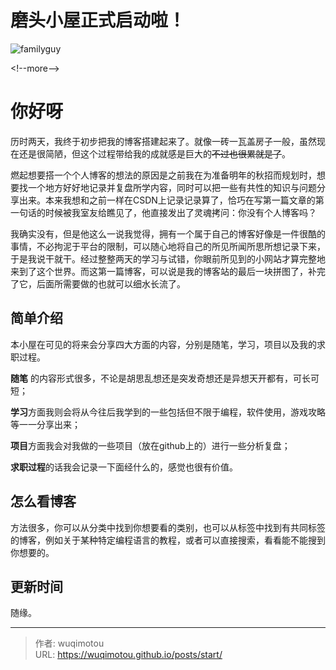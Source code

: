 # 磨头小屋正式启动啦！


![familyguy](https://s21.ax1x.com/2024/03/05/pFD6WCj.png)

&lt;!--more--&gt;

# 你好呀



历时两天，我终于初步把我的博客搭建起来了。就像一砖一瓦盖房子一般，虽然现在还是很简陋，但这个过程带给我的成就感是巨大的~~不过也很累就是了~~。

燃起想要搭一个个人博客的想法的原因是之前我在为准备明年的秋招而规划时，想要找一个地方好好地记录并复盘所学内容，同时可以把一些有共性的知识与问题分享出来。本来我想和之前一样在CSDN上记录记录算了，恰巧在写第一篇文章的第一句话的时候被我室友给瞧见了，他直接发出了灵魂拷问：你没有个人博客吗？

我确实没有，但是他这么一说我觉得，拥有一个属于自己的博客好像是一件很酷的事情，不必拘泥于平台的限制，可以随心地将自己的所见所闻所思所想记录下来，于是我说干就干。经过整整两天的学习与试错，你眼前所见到的小网站才算完整地来到了这个世界。而这第一篇博客，可以说是我的博客站的最后一块拼图了，补完了它，后面所需要做的也就可以细水长流了。

## 简单介绍

本小屋在可见的将来会分享四大方面的内容，分别是随笔，学习，项目以及我的求职过程。

**随笔** 的内容形式很多，不论是胡思乱想还是突发奇想还是异想天开都有，可长可短；

**学习**方面我则会将从今往后我学到的一些包括但不限于编程，软件使用，游戏攻略等一一分享出来；

**项目**方面我会对我做的一些项目（放在github上的）进行一些分析复盘；

**求职过程**的话我会记录一下面经什么的，感觉也很有价值。

## 怎么看博客

方法很多，你可以从分类中找到你想要看的类别，也可以从标签中找到有共同标签的博客，例如关于某种特定编程语言的教程，或者可以直接搜索，看看能不能搜到你想要的。

## 更新时间

随缘。


---

> 作者: wuqimotou  
> URL: https://wuqimotou.github.io/posts/start/  

